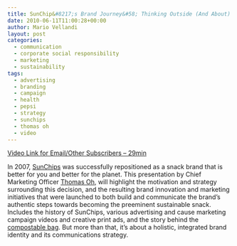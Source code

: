```yaml
---
title: SunChip&#8217;s Brand Journey&#58; Thinking Outside (And About) the Bag!
date: 2010-06-11T11:00:28+00:00
author: Mario Vellandi
layout: post
categories:
  - communication
  - corporate social responsibility
  - marketing
  - sustainability
tags:
  - advertising
  - branding
  - campaign
  - health
  - pepsi
  - strategy
  - sunchips
  - thomas oh
  - video
---
```

[Video Link for Email/Other Subscribers &#8211; 29min](http://vimeo.com/11854608)

In 2007, [SunChips](http://www.sunchips.com/) was successfully repositioned as a snack brand that is better for you and better for the planet. This presentation by Chief Marketing Officer [Thomas Oh](http://sustainablelifemedia.com/innovator/thomas_oh), will highlight the motivation and strategy surrounding this decision, and the resulting brand innovation and marketing initiatives that were launched to both build and communicate the brand&#8217;s authentic steps towards becoming the preeminent sustainable snack. Includes the history of SunChips, various advertising and cause marketing campaign videos and creative print ads, and the story behind the [compostable bag](../sunchips-compostable-bag-pla-pepsico-frito-lay/). But more than that, it&#8217;s about a holistic, integrated brand identity and its communications strategy.

